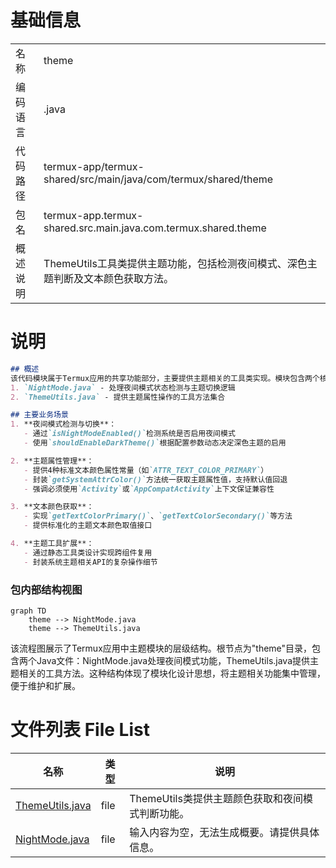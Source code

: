 # 基础信息

|      |      |
|------|------|
| 名称 | theme |
| 编码语言 | .java |
| 代码路径 | termux-app/termux-shared/src/main/java/com/termux/shared/theme |
| 包名 | termux-app.termux-shared.src.main.java.com.termux.shared.theme |
| 概述说明 | ThemeUtils工具类提供主题功能，包括检测夜间模式、深色主题判断及文本颜色获取方法。 |

# 说明

```markdown
## 概述
该代码模块属于Termux应用的共享功能部分，主要提供主题相关的工具类实现。模块包含两个核心Java文件：
1. `NightMode.java` - 处理夜间模式状态检测与主题切换逻辑
2. `ThemeUtils.java` - 提供主题属性操作的工具方法集合

## 主要业务场景
1. **夜间模式检测与切换**：
   - 通过`isNightModeEnabled()`检测系统是否启用夜间模式
   - 使用`shouldEnableDarkTheme()`根据配置参数动态决定深色主题的启用

2. **主题属性管理**：
   - 提供4种标准文本颜色属性常量（如`ATTR_TEXT_COLOR_PRIMARY`）
   - 封装`getSystemAttrColor()`方法统一获取主题属性值，支持默认值回退
   - 强调必须使用`Activity`或`AppCompatActivity`上下文保证兼容性

3. **文本颜色获取**：
   - 实现`getTextColorPrimary()`、`getTextColorSecondary()`等方法
   - 提供标准化的主题文本颜色取值接口

4. **主题工具扩展**：
   - 通过静态工具类设计实现跨组件复用
   - 封装系统主题相关API的复杂操作细节
```


### 包内部结构视图

```mermaid
graph TD
    theme --> NightMode.java
    theme --> ThemeUtils.java
```

该流程图展示了Termux应用中主题模块的层级结构。根节点为"theme"目录，包含两个Java文件：NightMode.java处理夜间模式功能，ThemeUtils.java提供主题相关的工具方法。这种结构体现了模块化设计思想，将主题相关功能集中管理，便于维护和扩展。

# 文件列表 File List

| 名称   | 类型  | 说明 |
|-------|------|-------------|
| [ThemeUtils.java](ThemeUtils.md) | file | ThemeUtils类提供主题颜色获取和夜间模式判断功能。 |
| [NightMode.java](NightMode.md) | file | 输入内容为空，无法生成概要。请提供具体信息。 |


